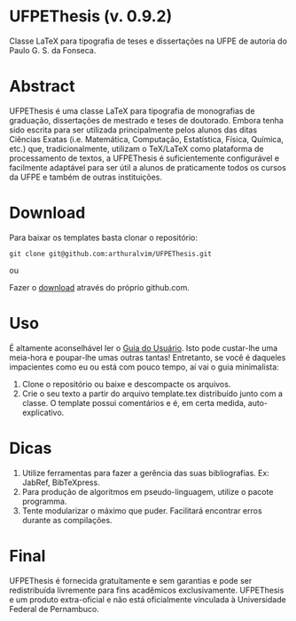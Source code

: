 UFPEThesis (v. 0.9.2)
=====================

Classe LaTeX para tipografia de teses e dissertações na UFPE de autoria do Paulo
G. S. da Fonseca.

Abstract
========

UFPEThesis é uma classe LaTeX para tipografia de monografias de graduação,
dissertações de mestrado e teses de doutorado. Embora tenha sido escrita para
ser utilizada principalmente pelos alunos das ditas Ciências Exatas
(i.e. Matemática, Computação, Estatística, Física, Química, etc.) que,
tradicionalmente, utilizam o TeX/LaTeX como plataforma de processamento
de textos, a UFPEThesis é suficientemente configurável e facilmente
adaptável para ser útil a alunos de praticamente todos os cursos da UFPE e
também de outras instituições.

Download
========

Para baixar os templates basta clonar o repositório:

    git clone git@github.com:arthuralvim/UFPEThesis.git

ou

Fazer o [download](https://github.com/arthuralvim/UFPEThesis/archive/master.zip) através do próprio github.com.

Uso
=====

É altamente aconselhável ler o [Guia do Usuário](https://github.com/arthuralvim/UFPEThesis/raw/master/manual.pdf). Isto pode custar-lhe uma
meia-hora e poupar-lhe umas outras tantas! Entretanto, se você é daqueles
impacientes como eu ou está com pouco tempo, aí vai o guia minimalista:

1. Clone o repositório ou baixe e descompacte os arquivos.
2. Crie o seu texto a partir do arquivo template.tex distribuído junto com a classe.
    O template possui comentários e é, em certa medida, auto-explicativo.

Dicas
=====

1. Utilize ferramentas para fazer a gerência das suas bibliografias. Ex: JabRef, BibTeXpress.
2. Para produção de algoritmos em pseudo-linguagem, utilize o pacote programma.
3. Tente modularizar o máximo que puder. Facilitará encontrar erros durante as compilações.

Final
=====

UFPEThesis é fornecida gratuitamente e sem garantias e pode ser redistribuída
livremente para fins acadêmicos exclusivamente. UFPEThesis e um produto
extra-oficial e não está oficialmente vinculada à Universidade Federal de Pernambuco.

